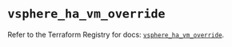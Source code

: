 # `vsphere_ha_vm_override`

Refer to the Terraform Registry for docs: [`vsphere_ha_vm_override`](https://registry.terraform.io/providers/vmware/vsphere/2.13.0/docs/resources/ha_vm_override).
